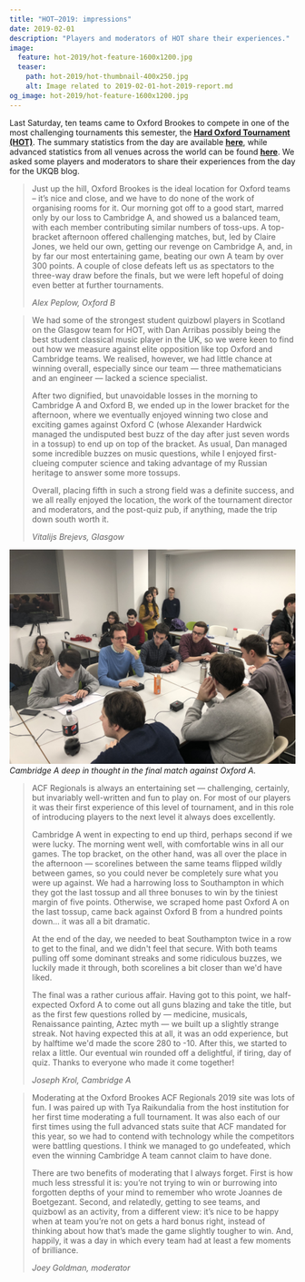 ```yaml
---
title: "HOT–2019: impressions"
date: 2019-02-01
description: "Players and moderators of HOT share their experiences."
image:
  feature: hot-2019/hot-feature-1600x1200.jpg
  teaser:
    path: hot-2019/hot-thumbnail-400x250.jpg
    alt: Image related to 2019-02-01-hot-2019-report.md
og_image: hot-2019/hot-feature-1600x1200.jpg
---
```


Last Saturday, ten teams came to Oxford Brookes to compete in one of the most challenging tournaments this semester, the [**Hard Oxford Tournament (HOT)**](/blog/2019-01-01-wow-hot-announcement). The summary statistics from the day are available [**here**](http://hsquizbowl.org/db/tournaments/5522/), while advanced statistics from all venues across the world can be found [**here**](https://every.buzz/jank/question_sets/2019-acf-regionals/editions/2019-01-26/). We asked some players and moderators to share their experiences from the day for the UKQB blog.

> Just up the hill, Oxford Brookes is the ideal location for Oxford teams – it’s nice and close, and we have to do none of the work of organising rooms for it. Our morning got off to a good start, marred only by our loss to Cambridge A, and showed us a balanced team, with each member contributing similar numbers of toss-ups. A top-bracket afternoon offered challenging matches, but, led by Claire Jones, we held our own, getting our revenge on Cambridge A, and, in by far our most entertaining game, beating our own A team by over 300 points. A couple of close defeats left us as spectators to the three-way draw before the finals, but we were left hopeful of doing even better at further tournaments.
>
> _Alex Peplow, Oxford B_

> We had some of the strongest student quizbowl players in Scotland on the Glasgow team for HOT, with Dan Arribas possibly being the best student classical music player in the UK, so we were keen to find out how we measure against elite opposition like top Oxford and Cambridge teams. We realised, however, we had little chance at winning overall, especially since our team — three mathematicians and an engineer — lacked a science specialist.
>
> After two dignified, but unavoidable losses in the morning to Cambridge A and Oxford B, we ended up in the lower bracket for the afternoon, where we eventually enjoyed winning two close and exciting games against Oxford C (whose Alexander Hardwick managed the undisputed best buzz of the day after just seven words in a tossup) to end up on top of the bracket. As usual, Dan managed some incredible buzzes on music questions, while I enjoyed first-clueing computer science and taking advantage of my Russian heritage to answer some more tossups.
>
> Overall, placing fifth in such a strong field was a definite success, and we all really enjoyed the location, the work of the tournament director and moderators, and the post-quiz pub, if anything, made the trip down south worth it.
>
> _Vitalijs Brejevs, Glasgow_

![HOT-final](../../assets/blog/hot-2019/hot-final.jpeg)
_Cambridge A deep in thought in the final match against Oxford A._

> ACF Regionals is always an entertaining set — challenging, certainly, but invariably well-written and fun to play on. For most of our players it was their first experience of this level of tournament, and in this role of introducing players to the next level it always does excellently.
>
> Cambridge A went in expecting to end up third, perhaps second if we were lucky. The morning went well, with comfortable wins in all our games. The top bracket, on the other hand, was all over the place in the afternoon — scorelines between the same teams flipped wildly between games, so you could never be completely sure what you were up against. We had a harrowing loss to Southampton in which they got the last tossup and all three bonuses to win by the tiniest margin of five points. Otherwise, we scraped home past Oxford A on the last tossup, came back against Oxford B from a hundred points down... it was all a bit dramatic.
>
> At the end of the day, we needed to beat Southampton twice in a row to get to the final, and we didn't feel that secure. With both teams pulling off some dominant streaks and some ridiculous buzzes, we luckily made it through, both scorelines a bit closer than we'd have liked.
>
> The final was a rather curious affair. Having got to this point, we half-expected Oxford A to come out all guns blazing and take the title, but as the first few questions rolled by — medicine, musicals, Renaissance painting, Aztec myth — we built up a slightly strange streak. Not having expected this at all, it was an odd experience, but by halftime we'd made the score 280 to -10. After this, we started to relax a little. Our eventual win rounded off a delightful, if tiring, day of quiz. Thanks to everyone who made it come together!
>
> _Joseph Krol, Cambridge A_

> Moderating at the Oxford Brookes ACF Regionals 2019 site was lots of fun. I was paired up with Tya Raikundalia from the host institution for her first time moderating a full tournament. It was also each of our first times using the full advanced stats suite that ACF mandated for this year, so we had to contend with technology while the competitors were battling questions. I think we managed to go undefeated, which even the winning Cambridge A team cannot claim to have done.
>
> There are two benefits of moderating that I always forget. First is how much less stressful it is: you’re not trying to win or burrowing into forgotten depths of your mind to remember who wrote Joannes de Boetgezant. Second, and relatedly, getting to see teams, and quizbowl as an activity, from a different view: it’s nice to be happy when at team you’re not on gets a hard bonus right, instead of thinking about how that’s made the game slightly tougher to win. And, happily, it was a day in which every team had at least a few moments of brilliance.
>
> _Joey Goldman, moderator_
